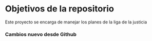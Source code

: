 # Objetivos de la repositorio

Este proyecto se encarga de manejar los planes de la liga de la justicia


### Cambios nuevo desde Github

